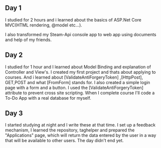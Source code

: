 ## Day 1

I studied for 2 hours and i learned about the basics of ASP.Net Core MVC(HTML rendering, @model etc...).

I also transformed my Steam-Api console app to web app using documents and help of my friends.

## Day 2

I studied for 1 hour and I learned about Model Binding and explanation of Controller and View's.
I created my first project and thats about applying to courses.
And i learned about [ValidateAntiForgeryToken] ,[HttpPost], GET,POST and what [FromForm] stands for.
I also created a simple login page with a form and a button. I used the [ValidateAntiForgeryToken] attribute to prevent cross site scripting.
When I complete course I'll code a To-Do App with a real database for myself.

## Day 3

I started studying at night and I write these at that time. I set up a feedback mechanism, I learned the repository, taghelper and prepared the "Applications" page, which will return the data entered by the user in a way that will be available to other users. The day didn't end yet.
